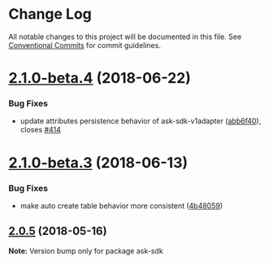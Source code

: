 # Change Log

All notable changes to this project will be documented in this file.
See [Conventional Commits](https://conventionalcommits.org) for commit guidelines.

<a name="2.1.0-beta.4"></a>
# [2.1.0-beta.4](https://github.com/alexa/alexa-skills-kit-sdk-for-nodejs/compare/v2.1.0-beta.3...v2.1.0-beta.4) (2018-06-22)


### Bug Fixes

* update attributes persistence behavior of ask-sdk-v1adapter ([abb6f40](https://github.com/alexa/alexa-skills-kit-sdk-for-nodejs/commit/abb6f40)), closes [#414](https://github.com/alexa/alexa-skills-kit-sdk-for-nodejs/issues/414)




<a name="2.1.0-beta.3"></a>
# [2.1.0-beta.3](https://github.com/alexa/alexa-skills-kit-sdk-for-nodejs/compare/v2.1.0-beta.1...v2.1.0-beta.3) (2018-06-13)


### Bug Fixes

* make auto create table behavior more consistent ([4b48059](https://github.com/alexa/alexa-skills-kit-sdk-for-nodejs/commit/4b48059))




<a name="2.0.5"></a>
## [2.0.5](https://github.com/alexa/alexa-skills-kit-sdk-for-nodejs/compare/v2.0.4...v2.0.5) (2018-05-16)




**Note:** Version bump only for package ask-sdk
